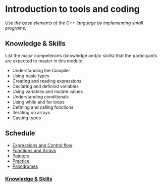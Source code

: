 # Introduction to tools and coding
*Use the base elements of the C++ language by implementing small programs.*

## Knowledge & Skills
List the major competences (knowledge and/or skills) that the participants are expected to master in this module.
 
 - Understanding the Compiler
 - Using basic types
 - Creating and reading expressions
 - Declaring and definind variables
 - Using variables and mutate values
 - Understanding conditionals
 - Using while and for loops
 - Defining and calling functions
 - Iterating on arrays
 - Casting types

## Schedule
 - [Expressions and Control flow](expressions-and-control-flow)
 - [Functions and Arrays](functions-and-arrays)
 - [Pointers](pointers)
 - [Practice](practice)
 - [Palindromes](project-palindromes)

### [Knowledge & Skills](knowledge-skills-css.md)
